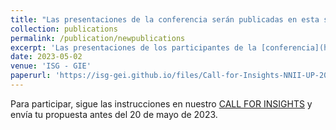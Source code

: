 ```yaml
---
title: "Las presentaciones de la conferencia serán publicadas en esta sección"
collection: publications
permalink: /publication/newpublications
excerpt: 'Las presentaciones de los participantes de la [conferencia](https://isg-gei.github.io/call2023/) serán publicadas en nuestra página web. Asimismo, los perfiles profesionales de los presentadores también serán publicados y difundidos.'
date: 2023-05-02
venue: 'ISG - GIE'
paperurl: 'https://isg-gei.github.io/files/Call-for-Insights-NNII-UP-2023.pdf'
---
```


Para participar, sigue las instrucciones en nuestro [CALL FOR INSIGHTS](https://isg-gei.github.io/files/Call-for-Insights-NNII-UP-2023.pdf) y envía tu propuesta antes del 20 de mayo de 2023.
